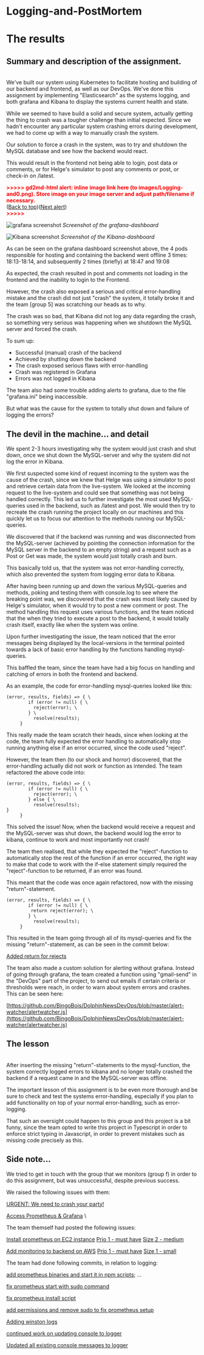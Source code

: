 # Logging-and-PostMortem

# The results


## Summary and description of the assignment.

 \
We've built our system using Kubernetes to facilitate hosting and building of our backend and frontend, as well as our DevOps. We've done this assignment by implementing "Elasticsearch" as the systems logging, and both grafana and Kibana to display the systems current health and state.

While we seemed to have build a solid and secure system, actually getting the thing to crash was a tougher challenge than initial expected. Since we hadn't encounter any particular system crashing errors during development, we had to come up with a way to manually crash the system. 

Our solution to force a crash in the system, was to try and shutdown the MySQL database and see how the backend would react.

This would result in the frontend not being able to login, post data or comments, or for Helge's simulator to post any comments or post, or check-in on /latest.

 

<p id="gdcalert1" ><span style="color: red; font-weight: bold">>>>>>  gd2md-html alert: inline image link here (to images/Logging-and0.png). Store image on your image server and adjust path/filename if necessary. </span><br>(<a href="#">Back to top</a>)(<a href="#gdcalert2">Next alert</a>)<br><span style="color: red; font-weight: bold">>>>>> </span></p>


![grafana screenshot](https://github.com/BingoBois/Logging-and-PostMortem/blob/master/Dolphin-Grafana.png)
*Screenshot of the grafana-dashboard*

![Kibana screenshot](https://github.com/BingoBois/Logging-and-PostMortem/blob/master/Dolphin-Kibana.png)
*Screenshot of the Kibana-dashboard*

As can be seen on the grafana dashboard screenshot above, the 4 pods responsible for hosting and containing the backend went offline 3 times: 18:13-18:14, and subsequently 2 times (briefly) at 18:47 and 19:08

As expected, the crash resulted in post and comments not loading in the frontend and the inability to login to the Frontend.

However, the crash also exposed a serious and critical error-handling mistake and the crash did not just "crash" the system, it totally broke it and the team [group 5] was scratching our heads as to why.

The crash was so bad, that Kibana did not log any data regarding the crash, so something very serious was happening when we shutdown the MySQL server and forced the crash.

To sum up:

*   Successful (manual) crash of the backend
*   Achieved by shutting down the backend
*   The crash exposed serious flaws with error-handling
*   Crash was registered in Grafana
*   Errors was not logged in Kibana

The team also had some trouble adding alerts to grafana, due to the file "grafana.ini" being inaccessible. 

But what was the cause for the system to totally shut down and failure of logging the errors?


## The devil in the machine… and detail

We spent 2-3 hours investigating why the system would just crash and shut down, once we shut down the MySQL-server and why the system did not log the error in Kibana.

We first suspected some kind of request incoming to the system was the cause of the crash, since we knew that Helge was using a simulator to post and retrieve certain data from the live-system. We looked at the incoming request to the live-system and could see that something was not being handled correctly. This led us to further investigate the most used MySQL-queries used in the backend, such as /latest and post. We would then try to recreate the crash running the project locally on our machines and this quickly let us to focus our attention to the methods running our MySQL-queries.  
 
We discovered that if the backend was running and was disconnected from the MySQL-server (achieved by pointing the connection information for the MySQL server in the backend to an empty string) and a request such as a Post or Get was made, the system would just totally crash and burn.

This basically told us, that the system was not error-handling correctly, which also prevented the system from logging error data to Kibana.

After having been running up and down the various MySQL-queries and methods, poking and testing them with console.log to see where the breaking point was, we discovered that the crash was most likely caused by Helge's simulator, when it would try to post a new comment or post. The method handling this request uses various functions, and the team noticed that the when they tried to execute a post to the backend, it would totally crash itself, exactly like when the system was online.

Upon further investigating the issue, the team noticed that the error messages being displayed by the local-versions in the terminal pointed towards a lack of basic error handling by the functions handling mysql-queries.

This baffled the team, since the team have had a big focus on handling and catching of errors in both the frontend and backend.

As an example, the code for error-handling mysql-queries looked like this:

```
(error, results, fields) => { \
        if (error != null) { \
          reject(error); \
        } \
          resolve(results);
     }
```
This really made the team scratch their heads, since when looking at the code, the team fully expected the error handling to automatically stop running anything else if an error occurred, since the code used "reject".

However, the team then (to our shock and horror) discovered, that the error-handling actually did not work or function as intended. The team refactored the above code into:

```
(error, results, fields) => { \
        if (error != null) { \
          reject(error); \
        } else { \
          resolve(results);
}
     }
```

This solved the issue! Now, when the backend would receive a request and the MySQL-server was shut down, the backend would log the error to kibana, continue to work and most importantly not crash!

The team then realised, that while they expected the "reject"-function to automatically stop the rest of the function if an error occurred, the right way to make that code to work with the if-else statement simply required the "reject"-function to be returned, if an error was found.

This meant that the code was once again refactored, now with the missing "return"-statement.

```
(error, results, fields) => { \
        if (error != null) { \
         return reject(error); \
        } \
          resolve(results);
     }
```

This resulted in the team going through all of its mysql-queries and fix the missing "return"-statement, as can be seen in the commit below:

[Added return for rejects](https://github.com/BingoBois/DolphinNewsNode/commit/e40dadd5dba45de51bc1cec8ef266ca7a20b0c38)

The team also made a custom solution for alerting without grafana. Instead of going through grafana, the team created a function using "gmail-send" in the "DevOps" part of the project, to send out emails if certain criteria or thresholds were reach, in order to warn about system errors and crashes. This can be seen here:

[https://github.com/BingoBois/DolphinNewsDevOps/blob/master/alert-watcher/alertwatcher.js](https://github.com/BingoBois/DolphinNewsDevOps/blob/master/alert-watcher/alertwatcher.js)


## The lesson

 \
After inserting the missing "return"-statements to the mysql-function, the system correctly logged errors to kibana and no longer totally crashed the backend if a request came in and the MySQL-server was offline.

The important lesson of this assignment is to be even more thorough and be sure to check and test the systems error-handling, especially if you plan to add functionality on top of your normal error-handling, such as error-logging.

That such an oversight could happen to this group and this project is a bit funny, since the team opted to write this project in Typescript in order to enforce strict typing in Javascript, in order to prevent mistakes such as missing code precisely as this.


## Side note…

We tried to get in touch with the group that we monitors (group f) in order to do this assignment, but was unsuccessful, despite previous success.

We raised the following issues with them:

[URGENT: We need to crash your party!](https://github.com/edipetres/HackerNews-GroupF/issues/55)

[Access Prometheus & Grafana](https://github.com/edipetres/HackerNews-GroupF/issues/52) \


The team themself had posted the following issues:

[Install prometheus on EC2 instance](https://github.com/edipetres/HackerNews-GroupF/issues/39) [Prio 1 - must have](https://github.com/edipetres/HackerNews-GroupF/issues?q=is%3Aissue+is%3Aopen+label%3A%22Prio+1+-+must+have%22) [Size 2 - medium](https://github.com/edipetres/HackerNews-GroupF/issues?q=is%3Aissue+is%3Aopen+label%3A%22Size+2+-+medium%22)

[Add monitoring to backend on AWS](https://github.com/edipetres/HackerNews-GroupF/issues/15) [Prio 1 - must have](https://github.com/edipetres/HackerNews-GroupF/issues?q=is%3Aissue+is%3Aopen+label%3A%22Prio+1+-+must+have%22) [Size 1 - small](https://github.com/edipetres/HackerNews-GroupF/issues?q=is%3Aissue+is%3Aopen+label%3A%22Size+1+-+small%22)

The team had done following commits, in relation to logging:

[add prometheus binaries and start it in npm scripts;](https://github.com/edipetres/HackerNews-GroupF/commit/8d03c3fc8ff5326c0531b9960b0d96f8e245c465) …

[fix prometheus start with sudo command](https://github.com/edipetres/HackerNews-GroupF/commit/eb0b81638917f8e6a23820e5b5f24e762cc5a025)

[fix prometheus install script](https://github.com/edipetres/HackerNews-GroupF/commit/8719e0b42a863fc0302c388d7424b34dc8d41c84)

[add permissions and remove sudo to fix prometheus setup](https://github.com/edipetres/HackerNews-GroupF/commit/ad2261ca2acd4d254b3c1a7dcf6f10e2734b38a0)

[Adding winston logs](https://github.com/edipetres/HackerNews-GroupF/commit/6d5d798ba4da34d435828ca52a155a1db20f2f73)

[continued work on updating console to logger](https://github.com/edipetres/HackerNews-GroupF/commit/4be4d63eccc19fd42e9ae56b8cc85425183acc00)

[Updated all existing console messages to logger](https://github.com/edipetres/HackerNews-GroupF/commit/07e3f5c94d159e6dc489d7d9584d1f10f1cb9514)
